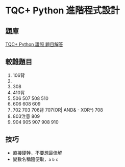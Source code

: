 # TQC+ Python 進階程式設計

## 題庫
[TQC+ Python 證照 題目解答](https://jbprogramnotes.com/2020/05/tqc-python-%e8%ad%89%e7%85%a7-%e9%a1%8c%e7%9b%ae%e8%a7%a3%e7%ad%94/)


## 較難題目

1. 106背
2. 
3. 308
4. 410背
5. 506 507 508 510
6. 606 608 609
7. 702 
  703 
  706背
  707(OR| AND& - XOR^) 
  708
8. 803注意 809
9. 904 905 907 908 910

## 技巧

- 直接硬幹，不要想最佳解
- 變數名稱隨便取，`a` `b` `c`